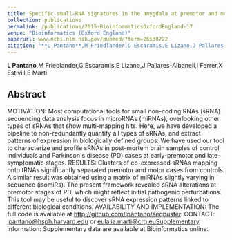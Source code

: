 ```yaml
---
title: Specific small-RNA signatures in the amygdala at premotor and motor stages of Parkinsons disease revealed by deep sequencing analysis.
collection: publications
permalink: /publications/2015-BioinformaticsOxfordEngland-17
venue: "Bioinformatics (Oxford England)"
paperurl: www.ncbi.nlm.nih.gov/pubmed/?term=26530722
citation: '**L Pantano**,M Friedlander,G Escaramis,E Lizano,J Pallares-Albanell,I Ferrer,X Estivill,E Marti (2015) Specific small-RNA signatures in the amygdala at premotor and motor stages of Parkinsons disease revealed by deep sequencing analysis. <i>Bioinformatics (Oxford England)</i>'
---
```


**L Pantano**,M Friedlander,G Escaramis,E Lizano,J Pallares-Albanell,I Ferrer,X Estivill,E Marti
## Abstract
MOTIVATION: Most computational tools for small non-coding RNAs (sRNA) sequencing data analysis focus in microRNAs (miRNAs), overlooking other types of sRNAs that show multi-mapping hits. Here, we have developed a pipeline to non-redundantly quantify all types of sRNAs, and extract patterns of expression in biologically defined groups. We have used our tool to characterize and profile sRNAs in post-mortem brain samples of control individuals and Parkinson's disease (PD) cases at early-premotor and late-symptomatic stages. RESULTS: Clusters of co-expressed sRNAs mapping onto tRNAs significantly separated premotor and motor cases from controls. A similar result was obtained using a matrix of miRNAs slightly varying in sequence (isomiRs). The present framework revealed sRNA alterations at premotor stages of PD, which might reflect initial pathogenic perturbations. This tool may be useful to discover sRNA expression patterns linked to different biological conditions. AVAILABILITY AND IMPLEMENTATION: The full code is available at http://github.com/lpantano/seqbuster. CONTACT: lpantano@hsph.harvard.edu or eulalia.marti@crg.euSupplementary information: Supplementary data are available at Bioinformatics online.
